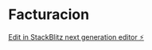 # Facturacion

[Edit in StackBlitz next generation editor ⚡️](https://stackblitz.com/~/github.com/DLXSERVEIS/Facturacion)
